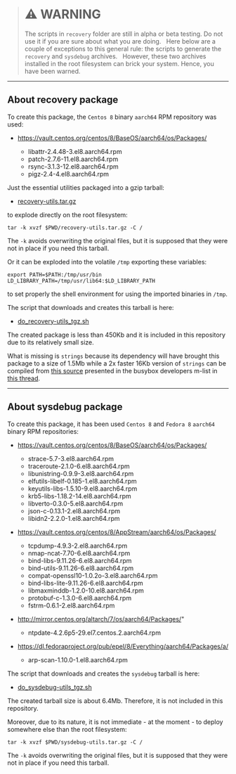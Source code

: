 > # :warning: WARNING 
> 
> The scripts in `recovery` folder are still in alpha or beta testing. Do not use it if you are sure about what you are doing.
> 
> Here below are a couple of exceptions to this general rule: the scripts to generate the `recovery` and `sysdebug` archives.
> 
> However, these two archives installed in the root filesystem can brick your system. Hence, you have been warned.

---

## About recovery package

To create this package, the `Centos 8` binary `aarch64` RPM repository was used:

* https://vault.centos.org/centos/8/BaseOS/aarch64/os/Packages/

  * libattr-2.4.48-3.el8.aarch64.rpm
  * patch-2.7.6-11.el8.aarch64.rpm
  * rsync-3.1.3-12.el8.aarch64.rpm
  * pigz-2.4-4.el8.aarch64.rpm

Just the essential utilities packaged into a gzip tarball:

* [recovery-utils.tar.gz](recovery-utils.tar.gz)

to explode directly on the root filesystem:

```
tar -k xvzf $PWD/recovery-utils.tar.gz -C /
```

The `-k` avoids overwriting the original files, but it is supposed that they were not in place if you need this tarball.

Or it can be exploded into the volatile `/tmp` exporting these variables:

```
export PATH=$PATH:/tmp/usr/bin LD_LIBRARY_PATH=/tmp/usr/lib64:$LD_LIBRARY_PATH
```

to set properly the shell environment for using the imported binaries in `/tmp`.

The script that downloads and creates this tarball is here:

* [do_recovery-utils_tgz.sh](do_recovery-utils_tgz.sh)

The created package is less than 450Kb and it is included in this repository due to its relatively small size.

What is missing is `strings` because its dependency will have brought this package to a size of 1.5Mb while a 2x faster 16Kb version of `strings` can be compiled from [this source](strings.c) presented in the busybox developers m-list in [this thread](https://lists.busybox.net/pipermail/busybox/2023-July/090396.html).

---

## About sysdebug package

To create this package, it has been used `Centos 8` and `Fedora 8` `aarch64` binary RPM repositories:

* https://vault.centos.org/centos/8/BaseOS/aarch64/os/Packages/

  * strace-5.7-3.el8.aarch64.rpm
  * traceroute-2.1.0-6.el8.aarch64.rpm
  * libunistring-0.9.9-3.el8.aarch64.rpm
  * elfutils-libelf-0.185-1.el8.aarch64.rpm
  * keyutils-libs-1.5.10-9.el8.aarch64.rpm
  * krb5-libs-1.18.2-14.el8.aarch64.rpm
  * libverto-0.3.0-5.el8.aarch64.rpm
  * json-c-0.13.1-2.el8.aarch64.rpm
  * libidn2-2.2.0-1.el8.aarch64.rpm

* https://vault.centos.org/centos/8/AppStream/aarch64/os/Packages/

  * tcpdump-4.9.3-2.el8.aarch64.rpm
  * nmap-ncat-7.70-6.el8.aarch64.rpm
  * bind-libs-9.11.26-6.el8.aarch64.rpm
  * bind-utils-9.11.26-6.el8.aarch64.rpm
  * compat-openssl10-1.0.2o-3.el8.aarch64.rpm
  * bind-libs-lite-9.11.26-6.el8.aarch64.rpm
  * libmaxminddb-1.2.0-10.el8.aarch64.rpm
  * protobuf-c-1.3.0-6.el8.aarch64.rpm
  * fstrm-0.6.1-2.el8.aarch64.rpm
 
* http://mirror.centos.org/altarch/7/os/aarch64/Packages/"

  * ntpdate-4.2.6p5-29.el7.centos.2.aarch64.rpm

* https://dl.fedoraproject.org/pub/epel/8/Everything/aarch64/Packages/a/

  * arp-scan-1.10.0-1.el8.aarch64.rpm

The script that downloads and creates the `sysdebug` tarball is here:

* [do_sysdebug-utils_tgz.sh](do_sysdebug-utils_tgz.sh)

The created tarball size is about 6.4Mb. Therefore, it is not included in this repository.

Moreover, due to its nature, it is not immediate - at the moment - to deploy somewhere else than the root filesystem:

```
tar -k xvzf $PWD/sysdebug-utils.tar.gz -C /
```

The `-k` avoids overwriting the original files, but it is supposed that they were not in place if you need this tarball.
